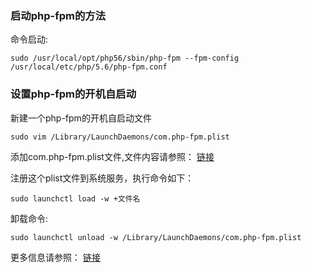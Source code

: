 ### 启动php-fpm的方法
命令启动:
    
    sudo /usr/local/opt/php56/sbin/php-fpm --fpm-config /usr/local/etc/php/5.6/php-fpm.conf

### 设置php-fpm的开机自启动
新建一个php-fpm的开机自启动文件
    
    sudo vim /Library/LaunchDaemons/com.php-fpm.plist
添加com.php-fpm.plist文件,文件内容请参照：
[链接](https://www.cnblogs.com/52php/p/5684348.html)

注册这个plist文件到系统服务，执行命令如下：
    
    sudo launchctl load -w +文件名
卸载命令:
    
    sudo launchctl unload -w /Library/LaunchDaemons/com.php-fpm.plist
更多信息请参照：
[链接](https://newsn.net/say/php-fpm-autorun.html)
